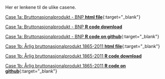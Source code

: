 Her er lenkene til de ulike casene.

[Case 1a: Bruttonasjonalprodukt - BNP **html file**](case_1a_bnp.html){:target="_blank"}

[Case 1a: Bruttonasjonalprodukt - BNP **R code download**](cases/case_1a_bnp.R)

[Case 1a: Bruttonasjonalprodukt - BNP **R code on github**](https://github.com/uit-sok-1004-h21/cases/blob/main/case_1a_bnp.R){:target="_blank"}

[Case 1b: Årlig bruttonasjonalprodukt 1865-2011 **html file**](case_1b_bnp_historisk.html){:target="_blank"}

[Case 1b: Årlig bruttonasjonalprodukt 1865-2011 **R code download**](cases/case_1b_bnp_historisk.R)

[Case 1b: Årlig bruttonasjonalprodukt 1865-2011 **R code on github**](https://github.com/uit-sok-1004-h21/cases/blob/main/case_1b_bnp_historisk.R){:target="_blank"}
